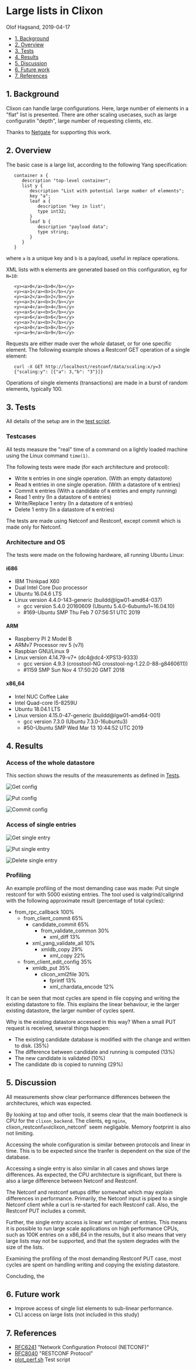 # Large lists in Clixon

Olof Hagsand, 2019-04-17

  * [1. Background](#1-background)
  * [2. Overview](#2-overview)
  * [3. Tests](#3-tests)
  * [4. Results](#4-results)
  * [5. Discussion](#5-discussion)
  * [6. Future work](#6-future-work)
  * [7. References](#7-references)

## 1. Background

Clixon can handle large configurations. Here, large number of elements
in a "flat" list is presented.  There are other scaling usecases,
such as large configuratin "depth", large number of requesting
clients, etc.

Thanks to [Netgate](www.netgate.com) for supporting this work.

## 2. Overview

The basic case is a large list, according to the following Yang specification:
```
   container x {
      description "top-level container";
      list y {
         description "List with potential large number of elements";
         key "a";
         leaf a {
            description "key in list";
            type int32;
         }
         leaf b {
            description "payload data";
            type string;
         }
      }
   }
```
where `a` is a unique key and `b` is a payload, useful in replace operations.

XML lists with `N` elements are generated based on
this configuration, eg for `N=10`:
```
   <y><a>0</a><b>0</b></y>
   <y><a>1</a><b>1</b></y>
   <y><a>2</a><b>2</b></y>
   <y><a>3</a><b>3</b></y>
   <y><a>4</a><b>4</b></y>
   <y><a>5</a><b>5</b></y>
   <y><a>6</a><b>6</b></y>
   <y><a>7</a><b>7</b></y>
   <y><a>8</a><b>8</b></y>
   <y><a>9</a><b>9</b></y>
```

Requests are either made over the _whole_ dataset, or for one specific element. The following example shows a Restconf GET operation of a single element:
```
   curl -X GET http://localhost/restconf/data/scaling:x/y=3
   {"scaling:y": [{"a": 3,"b": "3"}]}

```

Operations of single elements (transactions) are made in a burst of
random elements, typically 100. 

## 3. Tests

All details of the setup are in the [test script](../../test/plot_perf.sh).

### Testcases

All tests measure the "real" time of a command on a lightly loaded
machine using the Linux command `time(1)`.

The following tests were made (for each architecture and protocol):
* Write `N` entries in one single operation. (With an empty datastore)
* Read `N` entries in one single operation. (With a datastore of `N` entries)
* Commit `N` entries (With a candidate of `N` entries and empty running)
* Read 1 entry (In a datastore of `N` entries)
* Write/Replace 1 entry (In a datastore of `N` entries)
* Delete 1 entry (In a datastore of `N` entries)

The tests are made using Netconf and Restconf, except commit which is made only for Netconf.

### Architecture and OS

The tests were made on the following hardware, all running Ubuntu Linux:

#### i686

* IBM Thinkpad X60
* Dual Intel Core Duo processor 
* Ubuntu 16.04.6 LTS
* Linux version 4.4.0-143-generic (buildd@lgw01-amd64-037)
  * gcc version 5.4.0 20160609 (Ubuntu 5.4.0-6ubuntu1~16.04.10)
  * #169-Ubuntu SMP Thu Feb 7 07:56:51 UTC 2019

#### ARM

* Raspberry PI 2 Model B
* ARMv7 Processor rev 5 (v7l) 
* Raspbian GNU/Linux 9
* Linux version 4.14.79-v7+ (dc4@dc4-XPS13-9333)
  * gcc version 4.9.3 (crosstool-NG crosstool-ng-1.22.0-88-g8460611))
  * #1159 SMP Sun Nov 4 17:50:20 GMT 2018

#### x86_64

* Intel NUC Coffee Lake
* Intel Quad-core I5-8259U 
* Ubuntu 18.04.1 LTS
* Linux version 4.15.0-47-generic (buildd@lgw01-amd64-001)
  * gcc version 7.3.0 (Ubuntu 7.3.0-16ubuntu3)
  * #50-Ubuntu SMP Wed Mar 13 10:44:52 UTC 2019

## 4. Results

### Access of the whole datastore

This section shows the results of the measurements as defined in [Tests](#tests).

![Get config](clixon-get-0.png "Get config")

![Put config](clixon-put-0.png "Put config")

![Commit config](clixon-commit-0.png "Commit config")

### Access of single entries

![Get single entry](clixon-get-100.png "Get single entry")

![Put single entry](clixon-put-100.png "Put single entry")

![Delete single entry](clixon-delete-100.png "Delete single entry")

### Profiling

An example profiling of the most demanding case was made: Put single restconf for with 5000 existing entries.
The tool used is valgrind/callgrind with the following approximate result (percentage of total cycles):
* from_rpc_callback 100%
  * from_client_commit 65%
    * candidate_commit 65%
      * from_validate_common 30%
        * xml_diff 13%
	* xml_yang_validate_all 10%
      * xmldb_copy 29%
        * xml_copy 22%
  * from_client_edit_config 35%
    * xmldb_put 35%
      * clicon_xml2file 30%
        * fprintf 13%
        * xml_chardata_encode 12%

It can be seen that most cycles are spend in file copying and writing
the existing datastore to file. This explains the linear behaviour, ie
the larger existing datastore, the larger number of cycles spent.

Why is the existing datastore accessed in this way? When a small PUT request is received, several things happen:
* The existing candidate database is modified with the change and written to disk. (35%)
* The difference between candidate and running is computed (13%)
* The new candidate is validated (10%)
* The candidate db is copied to running (29%)

## 5. Discussion

All measurements show clear performance differences between the
architectures, which was expected.

By looking at top and other tools, it seems clear that the main
bootleneck is CPU for the `clixon_backend`. The clients, eg `nginx`,
clixon_restconf` and `clixon_netconf` seem negligable. Memory
footprint is also not limiting.

Accessing the whole configuration is similar between protocols and
linear in time. This is to be expected since the tranfer is dependent
on the size of the database.

Accessing a single entry is also similar in all cases and shows large
differences. As expected, the CPU architecture is significant, but
there is also a large difference between Netconf and Restconf.

The Netconf and restconf setups differ somewhat which may explain
differences in performance. Primarily, the Netconf input is piped to a
single Netconf client while a curl is re-started for each Restconf
call. Also, the Restconf PUT includes a commit.

Further, the single entry access is linear wrt number of entries. This
means it is possible to run large scale applications on high
performance CPUs, such as 100K entries on a x86_64 in the results, but
it also means that very large lists may not be supported, and that the
system degrades with the size of the lists.

Examining the profiling of the most demanding Restconf PUT case, most
cycles are spent on handling writing and copying the existing datastore.

Concluding, the 

## 6. Future work

* Improve access of single list elements to sub-linear performance.
* CLI access on large lists (not included in this study)

## 7. References

* [RFC6241](https://tools.ietf.org/html/rfc6241) "Network Configuration Protocol (NETCONF)"
* [RFC8040](https://tools.ietf.org/html/rfc8040) "RESTCONF Protocol"
* [plot_perf.sh](../../test/plot_perf.sh) Test script
